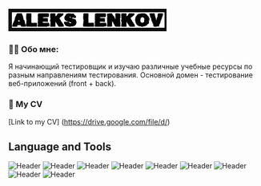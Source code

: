 ![Header](assets/fio.png)
### 👨‍💻 Обо мне:
Я начинающий тестировщик и изучаю различные учебные ресурсы по разным направлениям тестирования. Основной домен - тестирование веб-приложений (front + back).
###  :page_facing_up: My CV
[Link to my CV] (https://drive.google.com/file/d/)

## Language and Tools
![Header](https://img.shields.io/badge/Postman-090909?style=for-the-badge&logo=Postman&logoColor)
![Header](https://img.shields.io/badge/Swagger-090909?style=for-the-badge&logo=swagger&logoColor)
![Header](https://img.shields.io/badge/Github-090909?style=for-the-badge&logo=github&logoColor)
![Header](https://img.shields.io/badge/DevTools-090909?style=for-the-badge&logo=googlechrome&logoColor)
![Header](https://img.shields.io/badge/MySQL-090909?style=for-the-badge&logo=mysql&logoColor)
![Header](https://img.shields.io/badge/Figma-090909?style=for-the-badge&logo=figma&logoColor)
![Header](https://img.shields.io/badge/AndroidStudio-090909?style=for-the-badge&logo=androidstudio&logoColor)
![Header](https://img.shields.io/badge/HTML-090909?style=for-the-badge&logo=html5&logoColor)
![Header](https://img.shields.io/badge/CSS-090909?style=for-the-badge&logo=css&logoColor)


